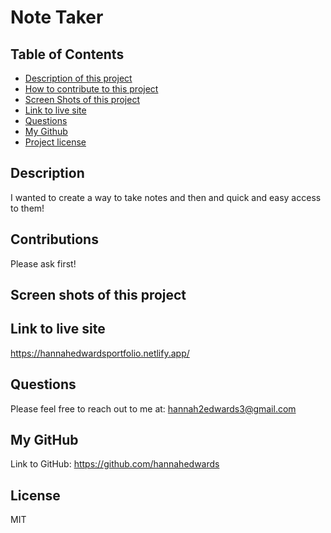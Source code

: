 # Note Taker
## Table of Contents
- [Description of this project](#Description)
- [How to contribute to this project](#Contribution)
- [Screen Shots of this project](#Screen-shots)
- [Link to live site](#Link)
- [Questions](#Email)
- [My Github](#GitHub)
- [Project license](#License)
## Description
I wanted to create a way to take notes and then and quick and easy access to them!
## Contributions
Please ask first!
## Screen shots of this project

## Link to live site
https://hannahedwardsportfolio.netlify.app/
## Questions
Please feel free to reach out to me at: hannah2edwards3@gmail.com
## My GitHub
Link to GitHub: https://github.com/hannahedwards
## License
MIT
